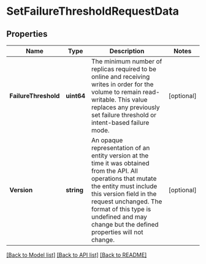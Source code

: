 # SetFailureThresholdRequestData

## Properties

Name | Type | Description | Notes
------------ | ------------- | ------------- | -------------
**FailureThreshold** | **uint64** | The minimum number of replicas required to be online and receiving writes in order for the volume to remain read-writable. This value replaces any previously set failure threshold or intent-based failure mode.  | [optional] 
**Version** | **string** | An opaque representation of an entity version at the time it was obtained from the API. All operations that mutate the entity must include this version field in the request unchanged. The format of this type is undefined and may change but the defined properties will not change.  | [optional] 

[[Back to Model list]](../README.md#documentation-for-models) [[Back to API list]](../README.md#documentation-for-api-endpoints) [[Back to README]](../README.md)


